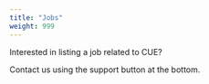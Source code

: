 ```yaml
---
title: "Jobs"
weight: 999
---
```


Interested in listing a job related to CUE?

Contact us using the support button at the bottom.
